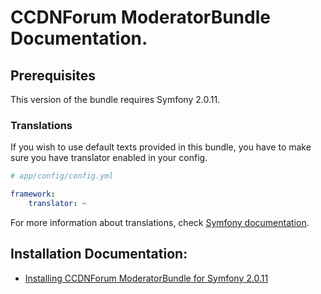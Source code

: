 CCDNForum ModeratorBundle Documentation.
========================================

## Prerequisites

This version of the bundle requires Symfony 2.0.11. 

### Translations

If you wish to use default texts provided in this bundle, you have to make sure you have translator enabled in your config.

``` yaml
# app/config/config.yml

framework:
    translator: ~
```

For more information about translations, check [Symfony documentation](http://symfony.com/doc/current/book/translation.html).

## Installation Documentation:

- [Installing CCDNForum ModeratorBundle for Symfony 2.0.11](http://github.com/codeconsortium/CCDNForumModeratorBundle/blob/master/Resources/doc/Install.md)